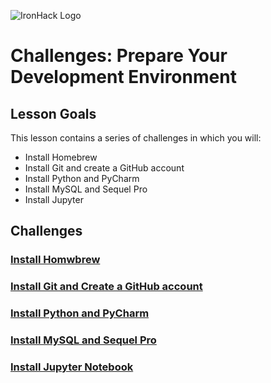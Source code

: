 ![IronHack Logo](https://s3-eu-west-1.amazonaws.com/ih-materials/uploads/upload_d5c5793015fec3be28a63c4fa3dd4d55.png)

# Challenges: Prepare Your Development Environment

## Lesson Goals

This lesson contains a series of challenges in which you will:

- Install Homebrew
- Install Git and create a GitHub account
- Install Python and PyCharm
- Install MySQL and Sequel Pro
- Install Jupyter

## Challenges

### [Install Homwbrew](homebrew.md)

### [Install Git and Create a GitHub account](git.md)

### [Install Python and PyCharm](python.md)

### [Install MySQL and Sequel Pro](mysql.md)

### [Install Jupyter Notebook](jupyter.md)
